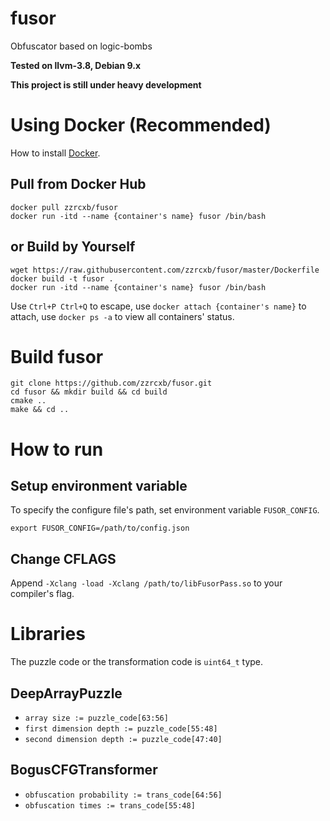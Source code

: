 # fusor
Obfuscator based on logic-bombs

**Tested on llvm-3.8, Debian 9.x**

**This project is still under heavy development**

# Using Docker (Recommended)
How to install [Docker](https://docs.docker.com/install/).
## Pull from Docker Hub
```
docker pull zzrcxb/fusor
docker run -itd --name {container's name} fusor /bin/bash
```
## or Build by Yourself
```
wget https://raw.githubusercontent.com/zzrcxb/fusor/master/Dockerfile
docker build -t fusor .
docker run -itd --name {container's name} fusor /bin/bash
```
Use `Ctrl+P Ctrl+Q` to escape, use `docker attach {container's name}` to attach, use `docker ps -a` to view all containers' status.

# Build fusor
```
git clone https://github.com/zzrcxb/fusor.git
cd fusor && mkdir build && cd build
cmake ..
make && cd ..
```

# How to run
## Setup environment variable
To specify the configure file's path, set environment variable `FUSOR_CONFIG`.
```
export FUSOR_CONFIG=/path/to/config.json
```

## Change CFLAGS
Append `-Xclang -load -Xclang /path/to/libFusorPass.so` to your compiler's flag.

# Libraries
The puzzle code or the transformation code is `uint64_t` type.
## DeepArrayPuzzle
- ```array size := puzzle_code[63:56]```
- ```first dimension depth := puzzle_code[55:48]```
- ```second dimension depth := puzzle_code[47:40]```
## BogusCFGTransformer
- ```obfuscation probability := trans_code[64:56]```
- ```obfuscation times := trans_code[55:48]```


